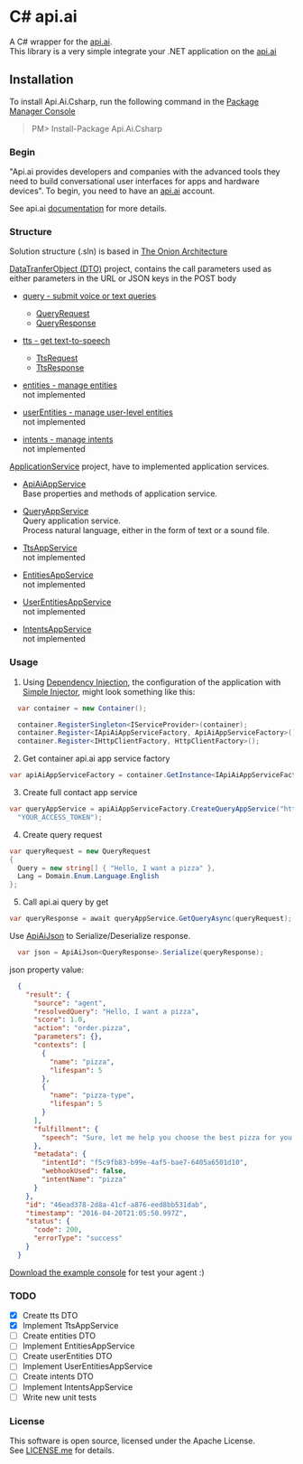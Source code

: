 # C# api.ai 

A C# wrapper for the [api.ai](https://api.ai/).</br>
This library is a very simple integrate your .NET application on the [api.ai](https://api.ai/)

## Installation

To install Api.Ai.Csharp, run the following command in the [Package Manager Console](https://docs.nuget.org/consume/package-manager-console)
>PM> Install-Package Api.Ai.Csharp

### Begin

"Api.ai provides developers and companies with the advanced tools they need to build conversational user interfaces for apps and 
hardware devices". To begin, you need to have an [api.ai](https://api.ai/) account.

See api.ai [documentation](https://docs.api.ai/docs) for more details.

### Structure 

Solution structure (.sln) is based in [The Onion Architecture](http://bit.ly/1r54LZv)

[DataTranferObject (DTO)](https://en.wikipedia.org/wiki/Data_transfer_object) project, contains the call parameters used as either
parameters in the URL or JSON keys in the POST body

* [query - submit voice or text queries](https://docs.api.ai/v12/docs/query)
    * [QueryRequest](http://bit.ly/1Sb1ljp)
    * [QueryResponse](http://bit.ly/23JTGQE)

* [tts - get text-to-speech](https://docs.api.ai/v12/docs/tts) </br>
	* [TtsRequest](http://bit.ly/1XLjFjC)
	* [TtsResponse](http://bit.ly/1QqBNcy)
	
* [entities - manage entities](https://docs.api.ai/v12/docs/entities) </br>
	not implemented
	
* [userEntities - manage user-level entities](https://docs.api.ai/v12/docs/userEntities) </br>
	not implemented
	
* [intents - manage intents](https://docs.api.ai/v12/docs/intents) </br>
	not implemented
	
[ApplicationService](http://bit.ly/1VEQrF6) project, have to implemented application services.

* [ApiAiAppService](http://bit.ly/240DPd4) </br>
  Base properties and methods of application service.

* [QueryAppService](http://bit.ly/1VC6qUT) </br>
  Query application service.</br>
  Process natural language, either in the form of text or a sound file.

* [TtsAppService]() </br>
  not implemented
  
* [EntitiesAppService]() </br>
  not implemented
  
* [UserEntitiesAppService]() </br>
  not implemented
  
* [IntentsAppService]() </br>
  not implemented
  
### Usage

1. Using [Dependency Injection](https://en.wikipedia.org/wiki/Dependency_injection), the configuration of the application with 
[Simple Injector](https://simpleinjector.org/index.html), might look something like this:

  ```csharp
    var container = new Container();
  
    container.RegisterSingleton<IServiceProvider>(container);
    container.Register<IApiAiAppServiceFactory, ApiAiAppServiceFactory>();
    container.Register<IHttpClientFactory, HttpClientFactory>();
  ```

2. Get container api.ai app service factory 

  ```csharp
  var apiAiAppServiceFactory = container.GetInstance<IApiAiAppServiceFactory>();
  ```

3. Create full contact app service  

  ```csharp
  var queryAppService = apiAiAppServiceFactory.CreateQueryAppService("https://api.api.ai/v1", 
    "YOUR_ACCESS_TOKEN");
  ```

4. Create query request

  ```csharp
  var queryRequest = new QueryRequest
  {
    Query = new string[] { "Hello, I want a pizza" },
    Lang = Domain.Enum.Language.English
  };
  ```

5. Call api.ai query by get

  ```csharp
  var queryResponse = await queryAppService.GetQueryAsync(queryRequest);
  ```

Use [ApiAiJson](http://bit.ly/1Qo3h2F) to Serialize/Deserialize response.

```csharp
  var json = ApiAiJson<QueryResponse>.Serialize(queryResponse);
```

json property value:

```json
  {
    "result": {
      "source": "agent",
      "resolvedQuery": "Hello, I want a pizza",
      "score": 1.0,
      "action": "order.pizza",
      "parameters": {},
      "contexts": [
        {
          "name": "pizza",
          "lifespan": 5
        },
        {
          "name": "pizza-type",
          "lifespan": 5
        }
      ],
      "fulfillment": {
        "speech": "Sure, let me help you choose the best pizza for you! What flavor would you like?"
      },
      "metadata": {
        "intentId": "f5c9fb83-b99e-4af5-bae7-6405a6501d10",
        "webhookUsed": false,
        "intentName": "pizza"
      }
    },
    "id": "46ead378-2d8a-41cf-a876-eed8bb531dab",
    "timestamp": "2016-04-20T21:05:50.997Z",
    "status": {
      "code": 200,
      "errorType": "success"
    }
  }
```

[Download the example console](http://bit.ly/1SwgSwj) for test your agent :)

### TODO

- [x] Create tts DTO
- [x] Implement TtsAppService
- [ ] Create entities DTO
- [ ] Implement EntitiesAppService
- [ ] Create userEntities DTO
- [ ] Implement UserEntitiesAppService
- [ ] Create intents DTO
- [ ] Implement IntentsAppService
- [ ] Write new unit tests

### License

This software is open source, licensed under the Apache License. </br>
See [LICENSE.me](https://github.com/brunobrandes/api-ai-csharp/blob/master/LICENSE.me) for details.
